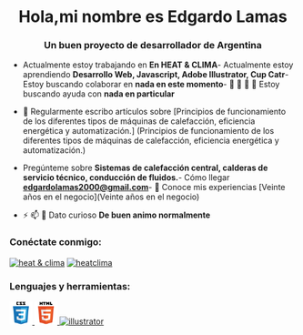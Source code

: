 <h1 align="center">Hola,mi nombre es Edgardo Lamas</h1><h3 align="center">Un buen proyecto de desarrollador de Argentina</h3>


- Actualmente estoy trabajando en **En HEAT & CLIMA**- Actualmente estoy aprendiendo **Desarrollo Web, Javascript, Adobe Illustrator, Cup Catr**- Estoy buscando colaborar en **nada en este momento**- 🔭 🌱 👯 🤝 Estoy buscando ayuda con **nada en particular**







- 📝 Regularmente escribo artículos sobre [Principios de funcionamiento de los diferentes tipos de máquinas de calefacción, eficiencia energética y automatización.] (Principios de funcionamiento de los diferentes tipos de máquinas de calefacción, eficiencia energética y automatización.)

- Pregúnteme sobre **Sistemas de calefacción central, calderas de servicio técnico, conducción de fluidos.**- Cómo llegar **edgardolamas2000@gmail.com**- 📄 Conoce mis experiencias [Veinte años en el negocio](Veinte años en el negocio)

- ⚡ 📫 💬 Dato curioso **De buen animo normalmente**





<h3 align="left">Conéctate conmigo:</h3><p align="left">

<a href="https://fb.com/heat & clima" target="blank"><img align="center" src="https://raw.githubusercontent.com/rahuldkjain/github-profile-readme-generator/master/src/images/icons/Social/facebook.svg" alt="heat & clima" height="30" width="40" /></a>
<a href="https://instagram.com/heatclima" target="blank"><img align="center" src="https://raw.githubusercontent.com/rahuldkjain/github-profile-readme-generator/master/src/images/icons/Social/instagram.svg" alt="heatclima" height="30" width="40" /></a></p><h3 align="left">Lenguajes y herramientas:</h3><p align="left">



<a href="https://www.w3schools.com/css/" target="_blank" rel="noreferrer"> <img src="https://raw.githubusercontent.com/devicons/devicon/master/icons/css3/css3-original-wordmark.svg" alt="css3" width="40" height="40"/> </a> <a href="https://www.w3.org/html/" target="_blank" rel="noreferrer"> <img src="https://raw.githubusercontent.com/devicons/devicon/master/icons/html5/html5-original-wordmark.svg" alt="html5" width="40" height="40"/> </a> <a href="https://www.adobe.com/in/products/illustrator.html" target="_blank" rel="noreferrer"> <img src="https://www.vectorlogo.zone/logos/adobe_illustrator/adobe_illustrator-icon.svg" alt="illustrator" width="40" height="40"/> </a> </p>
